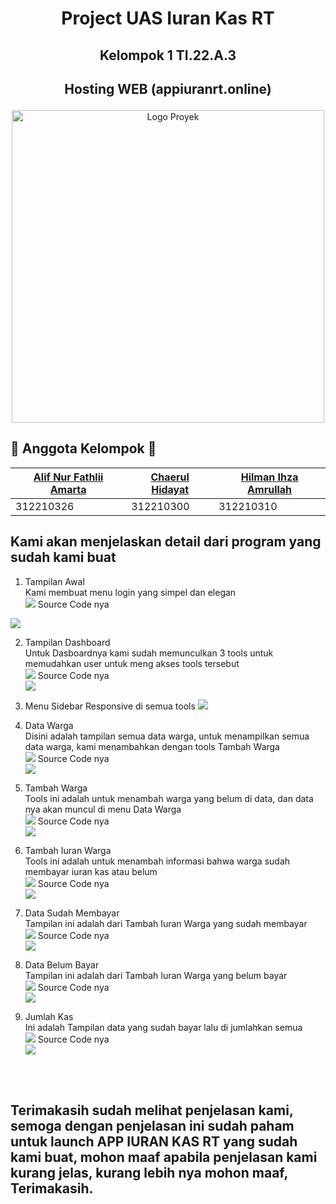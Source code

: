 # <p align="center"> Project UAS Iuran Kas RT </p>
## <p align="center"> Kelompok 1 TI.22.A.3 </p>
## <p align="center"> Hosting WEB (appiuranrt.online) </p>
<p align="center">
  <img src="media/logo.png" alt="Logo Proyek" width="500">
</p>

## 🚀 Anggota Kelompok 🚀 </br>
| [Alif Nur Fathlii Amarta](https://github.com/Alifamarta) | [Chaerul Hidayat](https://github.com/ChaerulHidayat17) | [Hilman Ihza Amrullah](https://github.com/HilmanAmrullah) | 
|---------|---------|---------| 
| 312210326 | 312210300 | 312210310 |

## Kami akan menjelaskan detail dari program yang sudah kami buat
1. Tampilan Awal </br>
   Kami membuat menu login yang simpel dan elegan </br>
   <img src="gambar/tampilan awal.png">
  Source Code nya </br>
  <img src="gambar/code_home.png">

2. Tampilan Dashboard </br>
   Untuk Dasboardnya kami sudah memunculkan 3 tools untuk memudahkan user untuk meng akses tools tersebut </br>
   <img src="gambar/homepage admin.png">
   Source Code nya </br>
   <img src="gambar/code index.png">
   
3. Menu Sidebar Responsive di semua tools
   <img src="gambar/sidebar homepage.png">

4. Data Warga </br>
   Disini adalah tampilan semua data warga, untuk menampilkan semua data warga, kami menambahkan dengan tools Tambah Warga </br>
   <img src="gambar/data warga.png">
   Source Code nya </br>
   <img src="gambar/code data warga.png">

5. Tambah Warga </br>
   Tools ini adalah untuk menambah warga yang belum di data, dan data nya akan muncul di menu Data Warga </br>
   <img src="gambar/tambah warga.png">
   Source Code nya </br>
   <img src="gambar/code tambah warga.png">

6. Tambah Iuran Warga </br>
   Tools ini adalah untuk menambah informasi bahwa warga sudah membayar iuran kas atau belum </br>
   <img src="gambar/tambah iuran.png">
   Source Code nya </br>
   <img src="gambar/code tambah iuran.png">

7. Data Sudah Membayar </br>
   Tampilan ini adalah dari Tambah Iuran Warga yang sudah membayar </br>
   <img src="gambar/data sudah bayar.png">
   Source Code nya </br>
   <img src="gambar/code data sudah bayar.png">

8. Data Belum Bayar </br>
   Tampilan ini adalah dari Tambah Iuran Warga yang belum bayar </br>
   <img src="gambar/data belum bayar.png">
   Source Code nya </br>
   <img src="gambar/code belum bayar.png">

9. Jumlah Kas </br>
   Ini adalah Tampilan data yang sudah bayar lalu di jumlahkan semua </br>
   <img src="gambar/jumlah kas.png">
   Source Code nya </br>
   <img src="gambar/code jumlah kas.png">
   </br>
</br>
</br>

## Terimakasih sudah melihat penjelasan kami, semoga dengan penjelasan ini sudah paham untuk launch APP IURAN KAS RT yang sudah kami buat, mohon maaf apabila penjelasan kami kurang jelas, kurang lebih nya mohon maaf, Terimakasih.
